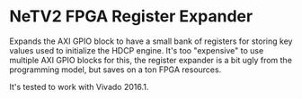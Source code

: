 # NeTV2 FPGA Register Expander

Expands the AXI GPIO block to have a small bank of registers for storing
key values used to initialize the HDCP engine. It's too "expensive"
to use multiple AXI GPIO blocks for this, the register expander is a bit
ugly from the programming model, but saves on a ton FPGA resources.

It's tested to work with Vivado 2016.1.
